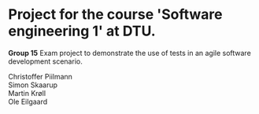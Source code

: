 # Project for the course 'Software engineering 1' at DTU.
<b>Group 15</b>
Exam project to demonstrate the use of tests in an agile software development scenario.<br>

Christoffer Piilmann<br>Simon Skaarup<br>Martin Krøll<br>Ole Eilgaard
